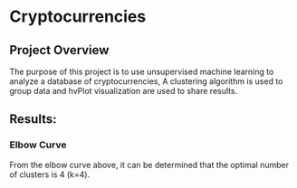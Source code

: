 # Cryptocurrencies

## Project Overview

The purpose of this project is to use unsupervised machine learning to analyze a database of cryptocurrencies, A clustering algorithm is used to group data and hvPlot visualization are used to share results.

## Results:

### Elbow Curve



From the elbow curve above, it can be determined that the optimal number of clusters is 4 (k=4).
